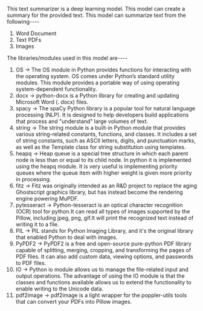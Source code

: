This text summarizer is a deep learning model. 
This model can create a summary for the provided text.
This model can summarize text from the following----
1. Word Document
2. Text PDFs
3. Images

The libraries/modules used in this model are----
1. OS -> The OS module in Python provides functions for interacting with the operating system. OS comes under Python’s standard utility modules. This module provides a portable way of using operating system-dependent functionality. 
2. docx -> python-docx is a Python library for creating and updating Microsoft Word (. docx) files.
3. spacy -> The spaCy Python library is a popular tool for natural language processing (NLP). It is designed to help developers build applications that process and "understand" large volumes of text.
4. string -> The string module is a built-in Python module that provides various string-related constants, functions, and classes. It includes a set of string constants, such as ASCII letters, digits, and punctuation marks, as well as the Template class for string substitution using templates.
5. heapq -> Heap queue is a special tree structure in which each parent node is less than or equal to its child node. In python it is implemented using the heapq module. It is very useful is implementing priority queues where the queue item with higher weight is given more priority in processing.
6. fitz -> Fitz was originally intended as an R&D project to replace the aging Ghostscript graphics library, but has instead become the rendering engine powering MuPDF.
7. pytesseract -> Python-tesseract is an optical character recognition (OCR) tool for python.It can read all types of images supported by the Pillow, including jpeg, png, gif.It will print the recognized text instead of writing it to a file.
8. PIL -> PIL stands for Python Imaging Library, and it's the original library that enabled Python to deal with images.
9. PyPDF2 -> PyPDF2 is a free and open-source pure-python PDF library capable of splitting, merging, cropping, and transforming the pages of PDF files. It can also add custom data, viewing options, and passwords to PDF files.
10. IO -> Python io module allows us to manage the file-related input and output operations. The advantage of using the IO module is that the classes and functions available allows us to extend the functionality to enable writing to the Unicode data.
11. pdf2image -> pdf2image is a light wrapper for the poppler-utils tools that can convert your PDFs into Pillow images.
